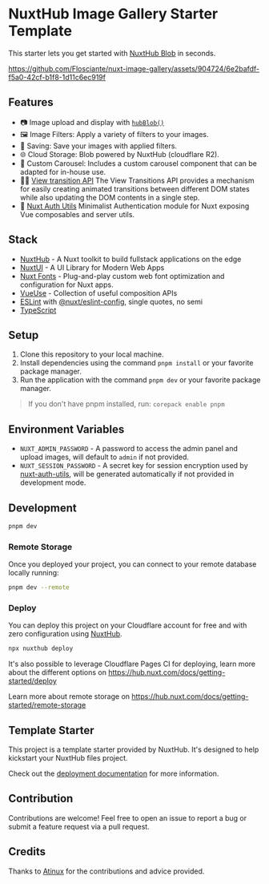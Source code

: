 # NuxtHub Image Gallery Starter Template

This starter lets you get started with [NuxtHub Blob](https://hub.nuxt.com/docs/storage/blob) in seconds.

https://github.com/Flosciante/nuxt-image-gallery/assets/904724/6e2bafdf-f5a0-42cf-b1f8-1d11c6ec919f

## Features

- 📷 Image upload and display with [`hubBlob()`](http://hub.nuxt.com/docs/storage/blob)
- 🖼️ Image Filters: Apply a variety of filters to your images.
- 💾 Saving: Save your images with applied filters.
- 🌐 Cloud Storage: Blob powered by NuxtHub (cloudflare R2).
- 🎠 Custom Carousel: Includes a custom carousel component that can be adapted for in-house use.
- 🏃🏻 [View transition API](https://developer.chrome.com/docs/web-platform/view-transitions) The View Transitions API provides a mechanism for easily creating animated transitions between different DOM states while also updating the DOM contents in a single step.
- 🔑 [Nuxt Auth Utils](https://github.com/Atinux/nuxt-auth-utils) Minimalist Authentication module for Nuxt exposing Vue composables and server utils.

## Stack

- [NuxtHub](https://hub.nuxt.com) - A Nuxt toolkit to build fullstack applications on the edge
- [NuxtUI](https://ui.nuxt.com/getting-started) - A UI Library for Modern Web Apps
- [Nuxt Fonts](https://github.com/nuxt/fonts) - Plug-and-play custom web font optimization and configuration for Nuxt apps.
- [VueUse](https://github.com/antfu/vueuse) - Collection of useful composition APIs
- [ESLint](https://eslint.org/) with [@nuxt/eslint-config](https://github.com/nuxt/eslint), single quotes, no semi
- [TypeScript](https://www.typescriptlang.org/)

## Setup

1. Clone this repository to your local machine.
2. Install dependencies using the command `pnpm install` or your favorite package manager.
3. Run the application with the command `pnpm dev` or your favorite package manager.

> If you don't have pnpm installed, run: `corepack enable pnpm`

## Environment Variables

- `NUXT_ADMIN_PASSWORD` - A password to access the admin panel and upload images, will default to `admin` if not provided.
- `NUXT_SESSION_PASSWORD` - A secret key for session encryption used by [nuxt-auth-utils](https://github.com/Atinux/nuxt-auth-utils), will be generated automatically if not provided in development mode.

## Development

```bash
pnpm dev
```

### Remote Storage

Once you deployed your project, you can connect to your remote database locally running:

```bash
pnpm dev --remote
```

### Deploy

You can deploy this project on your Cloudflare account for free and with zero configuration using [NuxtHub](https://hub.nuxt.com).

```bash
npx nuxthub deploy
```

It's also possible to leverage Cloudflare Pages CI for deploying, learn more about the different options on https://hub.nuxt.com/docs/getting-started/deploy

Learn more about remote storage on https://hub.nuxt.com/docs/getting-started/remote-storage

## Template Starter

This project is a template starter provided by NuxtHub. It's designed to help kickstart your NuxtHub files project.

Check out the [deployment documentation](https://hub.nuxt.com/docs/getting-started/deploy) for more information.

## Contribution

Contributions are welcome! Feel free to open an issue to report a bug or submit a feature request via a pull request.

## Credits

Thanks to [Atinux](https://github.com/Atinux) for the contributions and advice provided.
